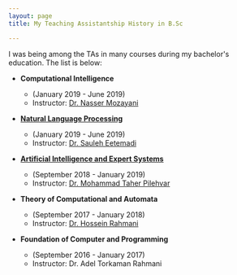 ```yaml
---
layout: page
title: My Teaching Assistantship History in B.Sc

---
```

I was being among the TAs in many courses during my bachelor's education. The list is below:

* __Computational Intelligence__
  - (January 2019 - June 2019)
  - Instructor: [Dr. Nasser Mozayani](https://scholar.google.com/citations?user=LAAM5tEAAAAJ&hl=en)

* __[Natural Language Processing](https://sauleh.github.io/nlp97/)__ 
  - (January 2019 - June 2019)
  - Instructor: [Dr. Sauleh Eetemadi](https://sauleh.github.io/)

* __[Artificial Intelligence and Expert Systems](https://iust-courses.github.io/ai97/)__ 
  - (September 2018 - January 2019)
  - Instructor: [Dr. Mohammad Taher Pilehvar](https://pilehvar.github.io/)
  
* __Theory of Computational and Automata__
  - (September 2017 - January 2018)
  - Instructor: [Dr. Hossein Rahmani](https://scholar.google.com/citations?user=QG0zenkAAAAJ&hl=en)
  
* __Foundation of Computer and Programming__ 
  - (September 2016 - January 2017)
  - Instructor: Dr. Adel Torkaman Rahmani 



